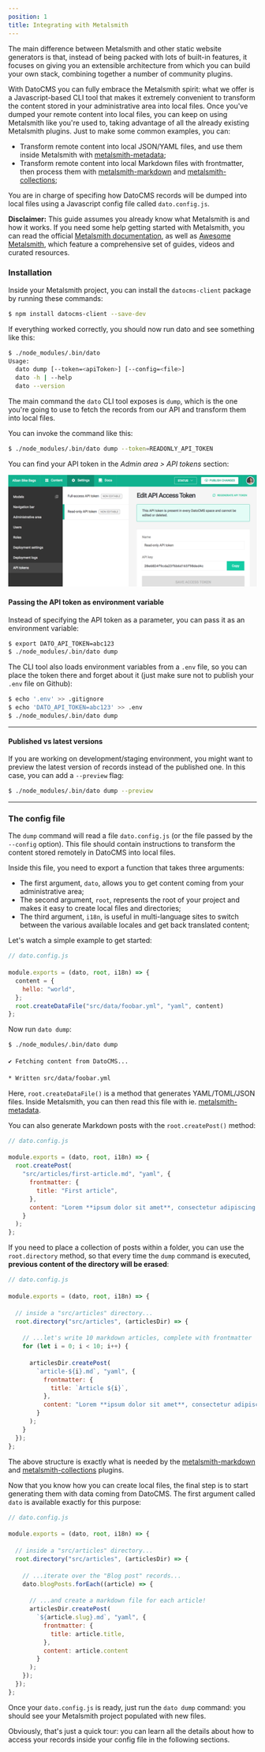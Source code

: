 ```yaml
---
position: 1
title: Integrating with Metalsmith
---
```


The main difference between Metalsmith and other static website generators is that, instead of being packed with lots of built-in features, it focuses on giving you an extensible architecture from which you can build your own stack, combining together a number of community plugins. 

With DatoCMS you can fully embrace the Metalsmith spirit: what we offer is a Javascript-based CLI tool that makes it extremely convenient to transform the content stored in your administrative area into local files. Once you've dumped your remote content into local files, you can keep on using Metalsmith like you're used to, taking advantage of all the already existing Metalsmith plugins. Just to make some common examples, you can:

* Transform remote content into local JSON/YAML files, and use them inside Metalsmith with [metalsmith-metadata](https://github.com/segmentio/metalsmith-metadata);
* Transform remote content into local Markdown files with frontmatter, then process them with [metalsmith-markdown](https://github.com/segmentio/metalsmith-markdown) and [metalsmith-collections](https://github.com/segmentio/metalsmith-collections);

You are in charge of specifing how DatoCMS records will be dumped into local files using a Javascript config file called `dato.config.js`.

**Disclaimer:** This guide assumes you already know what Metalsmith is and how it works. If you need some help getting started with Metalsmith, you can read the official [Metalsmith documentation](http://www.metalsmith.io/), as well as [Awesome Metalsmith](https://github.com/metalsmith/awesome-metalsmith), which feature a comprehensive set of guides, videos and curated resources.

### Installation

Inside your Metalsmith project, you can install the `datocms-client` package by running these commands:

```bash
$ npm install datocms-client --save-dev
```

If everything worked correctly, you should now run dato and see something like this:

```bash
$ ./node_modules/.bin/dato
Usage:
  dato dump [--token=<apiToken>] [--config=<file>]
  dato -h | --help
  dato --version
```


The main command the `dato` CLI tool exposes is `dump`, which is the one you're going to use to fetch the records from our API and transform them into local files.

You can invoke the command like this:

```bash
$ ./node_modules/.bin/dato dump --token=READONLY_API_TOKEN
```

You can find your API token in the *Admin area > API tokens* section:

![foo](../images/api-token.png)

#### Passing the API token as environment variable

Instead of specifying the API token as a parameter, you can pass it as an environment variable:

```bash
$ export DATO_API_TOKEN=abc123
$ ./node_modules/.bin/dato dump
```

The CLI tool also loads environment variables from a `.env` file, so you can place the token there and forget about it (just make sure not to publish your `.env` file on Github):

```bash
$ echo '.env' >> .gitignore
$ echo 'DATO_API_TOKEN=abc123' >> .env
$ ./node_modules/.bin/dato dump
```

---

#### Published vs latest versions

If you are working on development/staging environment, you might want to preview the latest version of records instead of the published one. In this case, you can add a `--preview` flag:

```bash
$ ./node_modules/.bin/dato dump --preview
```

---

### The config file

The `dump` command will read a file `dato.config.js` (or the file passed by the `--config` option). This file should contain instructions to transform the content stored remotely in DatoCMS into local files.

Inside this file, you need to export a function that takes three arguments:

* The first argument, `dato`, allows you to get content coming from your administrative area;
* The second argument, `root`, represents the root of your project and makes it easy to create local files and directories;
* The third argument, `i18n`, is useful in multi-language sites to switch between the various available locales and get back translated content;

Let's watch a simple example to get started:

```javascript
// dato.config.js

module.exports = (dato, root, i18n) => {
  content = {
    hello: "world",
  };
  root.createDataFile("src/data/foobar.yml", "yaml", content)
};
```

Now run `dato dump`:

```bash
$ ./node_modules/.bin/dato dump

✔ Fetching content from DatoCMS...

* Written src/data/foobar.yml
```

Here, `root.createDataFile()` is a method that generates YAML/TOML/JSON files. Inside Metalsmith, you can then read this file with ie. [metalsmith-metadata](https://github.com/segmentio/metalsmith-metadata).

You can also generate Markdown posts with the `root.createPost()` method:

```javascript
// dato.config.js

module.exports = (dato, root, i18n) => {
  root.createPost(
    "src/articles/first-article.md", "yaml", {
      frontmatter: { 
        title: "First article", 
      },
      content: "Lorem **ipsum dolor sit amet**, consectetur adipiscing elit."
    }
  );
};
```

If you need to place a collection of posts within a folder, you can use the `root.directory` method, so that every time the `dump` command is executed, **previous content of the directory will be erased**:

```javascript
// dato.config.js

module.exports = (dato, root, i18n) => {

  // inside a "src/articles" directory...
  root.directory("src/articles", (articlesDir) => {

    // ...let's write 10 markdown articles, complete with frontmatter
    for (let i = 0; i < 10; i++) {

      articlesDir.createPost(
        `article-${i}.md`, "yaml", {
          frontmatter: { 
            title: `Article ${i}`, 
          },
          content: "Lorem **ipsum dolor sit amet**, consectetur adipiscing elit."
        }
      );
    }
  });
};
```

The above structure is exactly what is needed by the [metalsmith-markdown](https://github.com/segmentio/metalsmith-markdown) and [metalsmith-collections](https://github.com/segmentio/metalsmith-collections) plugins.

Now that you know how you can create local files, the final step is to start generating them with data coming from DatoCMS. The first argument called `dato` is available exactly for this purpose:

```javascript
// dato.config.js

module.exports = (dato, root, i18n) => {

  // inside a "src/articles" directory...
  root.directory("src/articles", (articlesDir) => {

    // ...iterate over the "Blog post" records...
    dato.blogPosts.forEach((article) => {

      // ...and create a markdown file for each article!
      articlesDir.createPost(
        `${article.slug}.md`, "yaml", {
          frontmatter: { 
            title: article.title, 
          },
          content: article.content
        }
      );
    });
  });
};
```

Once your `dato.config.js` is ready, just run the `dato dump` command: you should see your Metalsmith project populated with new files.

Obviously, that's just a quick tour: you can learn all the details about how to access your records inside your config file in the following sections.
